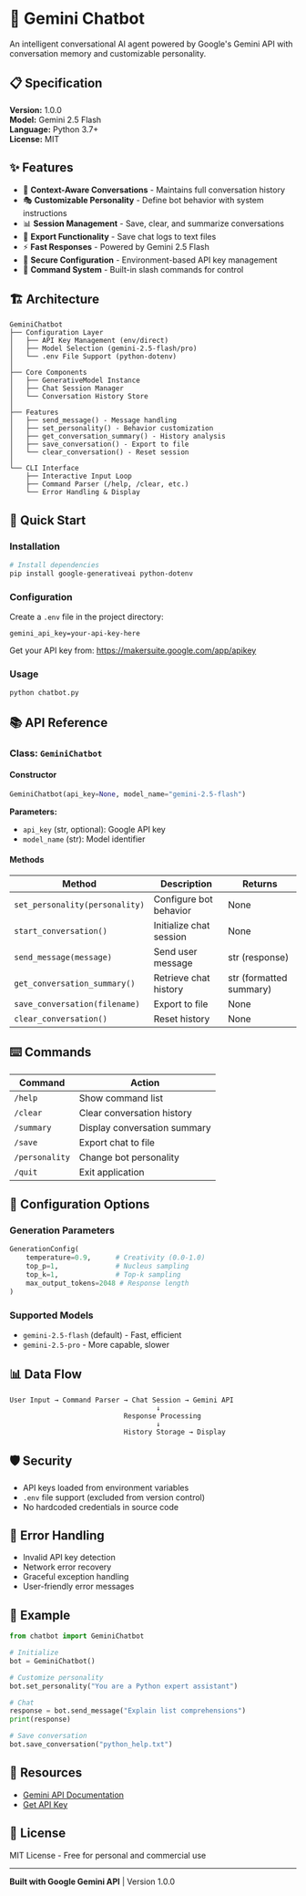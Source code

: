 # 🤖 Gemini Chatbot

An intelligent conversational AI agent powered by Google's Gemini API with conversation memory and customizable personality.

## 📋 Specification

**Version:** 1.0.0  
**Model:** Gemini 2.5 Flash  
**Language:** Python 3.7+  
**License:** MIT

## ✨ Features

- 💬 **Context-Aware Conversations** - Maintains full conversation history
- 🎭 **Customizable Personality** - Define bot behavior with system instructions
- 📊 **Session Management** - Save, clear, and summarize conversations
- 💾 **Export Functionality** - Save chat logs to text files
- ⚡ **Fast Responses** - Powered by Gemini 2.5 Flash
- 🔐 **Secure Configuration** - Environment-based API key management
- 🎯 **Command System** - Built-in slash commands for control

## 🏗️ Architecture

```
GeminiChatbot
├── Configuration Layer
│   ├── API Key Management (env/direct)
│   ├── Model Selection (gemini-2.5-flash/pro)
│   └── .env File Support (python-dotenv)
│
├── Core Components
│   ├── GenerativeModel Instance
│   ├── Chat Session Manager
│   └── Conversation History Store
│
├── Features
│   ├── send_message() - Message handling
│   ├── set_personality() - Behavior customization
│   ├── get_conversation_summary() - History analysis
│   ├── save_conversation() - Export to file
│   └── clear_conversation() - Reset session
│
└── CLI Interface
    ├── Interactive Input Loop
    ├── Command Parser (/help, /clear, etc.)
    └── Error Handling & Display
```

## 🚀 Quick Start

### Installation

```bash
# Install dependencies
pip install google-generativeai python-dotenv
```

### Configuration

Create a `.env` file in the project directory:

```env
gemini_api_key=your-api-key-here
```

Get your API key from: https://makersuite.google.com/app/apikey

### Usage

```bash
python chatbot.py
```

## 📚 API Reference

### Class: `GeminiChatbot`

#### Constructor
```python
GeminiChatbot(api_key=None, model_name="gemini-2.5-flash")
```

**Parameters:**
- `api_key` (str, optional): Google API key
- `model_name` (str): Model identifier

#### Methods

| Method | Description | Returns |
|--------|-------------|---------|
| `set_personality(personality)` | Configure bot behavior | None |
| `start_conversation()` | Initialize chat session | None |
| `send_message(message)` | Send user message | str (response) |
| `get_conversation_summary()` | Retrieve chat history | str (formatted summary) |
| `save_conversation(filename)` | Export to file | None |
| `clear_conversation()` | Reset history | None |

## ⌨️ Commands

| Command | Action |
|---------|--------|
| `/help` | Show command list |
| `/clear` | Clear conversation history |
| `/summary` | Display conversation summary |
| `/save` | Export chat to file |
| `/personality` | Change bot personality |
| `/quit` | Exit application |

## 🔧 Configuration Options

### Generation Parameters

```python
GenerationConfig(
    temperature=0.9,      # Creativity (0.0-1.0)
    top_p=1,              # Nucleus sampling
    top_k=1,              # Top-k sampling
    max_output_tokens=2048 # Response length
)
```

### Supported Models

- `gemini-2.5-flash` (default) - Fast, efficient
- `gemini-2.5-pro` - More capable, slower

## 📊 Data Flow

```
User Input → Command Parser → Chat Session → Gemini API
                                    ↓
                            Response Processing
                                    ↓
                            History Storage → Display
```

## 🛡️ Security

- API keys loaded from environment variables
- `.env` file support (excluded from version control)
- No hardcoded credentials in source code

## 🐛 Error Handling

- Invalid API key detection
- Network error recovery
- Graceful exception handling
- User-friendly error messages

## 📝 Example

```python
from chatbot import GeminiChatbot

# Initialize
bot = GeminiChatbot()

# Customize personality
bot.set_personality("You are a Python expert assistant")

# Chat
response = bot.send_message("Explain list comprehensions")
print(response)

# Save conversation
bot.save_conversation("python_help.txt")
```

## 🔗 Resources

- [Gemini API Documentation](https://ai.google.dev/docs)
- [Get API Key](https://makersuite.google.com/app/apikey)

## 📄 License

MIT License - Free for personal and commercial use

---

**Built with Google Gemini API** | Version 1.0.0